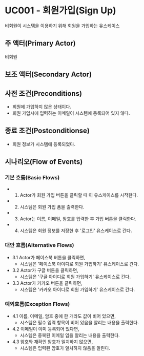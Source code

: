 # UC001 - 회원가입(Sign Up)
비회원이 시스템을 이용하기 위해 회원을 가입하는 유스케이스

## 주 액터(Primary Actor)
비회원

## 보조 액터(Secondary Actor)

## 사전 조건(Preconditions)
- 회원에 가입하지 않은 상태이다.
- 회원 가입시에 입력하는 이메일이 시스템에 등록되어 있지 않다.

## 종료 조건(Postconditionse)
- 회원 정보가 시스템에 등록되었다.

## 시나리오(Flow of Events)

### 기본 흐름(Basic Flows)
- 1. Actor가 회원 가입 버튼을 클릭할 때 이 유스케이스를 시작한다.
- 2. 시스템은 회원 가입 폼을 출력한다.
- 3. Actor는 이름, 이메일, 암호를 입력한 후 가입 버튼을 클릭한다.
- 4. 시스템은 회원 정보를 저장한 후 '로그인' 유스케이스로 간다.

### 대안 흐름(Alternative Flows)
- 3.1 Actor가 페이스북 버튼을 클릭하면,
    - 시스템은 '페이스북 아이디로 회원 가입하기' 유스케이스로 간다.
- 3.2 Actor가 구글 버튼을 클릭하면,
    - 시스템은 '구글 아이디로 회원 가입하기' 유스케이스로 간다.
- 3.3 Actor가 카카오 버튼을 클릭하면,
    - 시스템은 '카카오 아이디로 회원 가입하기' 유스케이스로 간다.

### 예외흐름(Exception Flows)
- 4.1 이름, 이메일, 암호 중에 한 개라도 값이 비어 있으면, 
    - 시스템은 필수 입력 항목이 비어 있음을 알리는 내용을 출력한다.
- 4.2 이메일이 이미 등록되어 있다면,
    - 시스템은 중복된 이메일 임을 알리는 내용을 출력한다.
- 4.3 암호와 재확인 암호가 일치하지 않으면,
    - 시스템은 입력된 암호가 일치하지 않음을 알린다.

